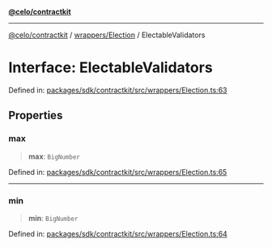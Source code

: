 [**@celo/contractkit**](../../../README.md)

***

[@celo/contractkit](../../../modules.md) / [wrappers/Election](../README.md) / ElectableValidators

# Interface: ElectableValidators

Defined in: [packages/sdk/contractkit/src/wrappers/Election.ts:63](https://github.com/celo-org/developer-tooling/blob/master/packages/sdk/contractkit/src/wrappers/Election.ts#L63)

## Properties

### max

> **max**: `BigNumber`

Defined in: [packages/sdk/contractkit/src/wrappers/Election.ts:65](https://github.com/celo-org/developer-tooling/blob/master/packages/sdk/contractkit/src/wrappers/Election.ts#L65)

***

### min

> **min**: `BigNumber`

Defined in: [packages/sdk/contractkit/src/wrappers/Election.ts:64](https://github.com/celo-org/developer-tooling/blob/master/packages/sdk/contractkit/src/wrappers/Election.ts#L64)
